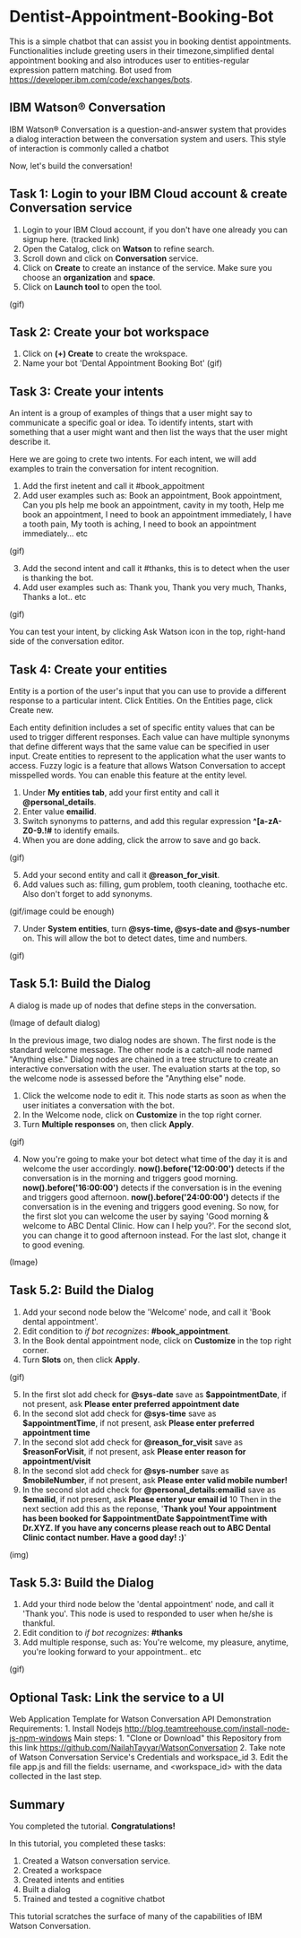 # Dentist-Appointment-Booking-Bot

This is a simple chatbot that can assist you in booking dentist appointments. Functionalities include greeting users in their timezone,simplified dental appointment booking and also introduces user to entities-regular expression pattern matching. Bot used from https://developer.ibm.com/code/exchanges/bots. 

## IBM Watson® Conversation
IBM Watson® Conversation is a question-and-answer system that provides a dialog interaction
between the conversation system and users. This style of interaction is commonly called a
chatbot

Now, let's build the conversation!

## Task 1: Login to your IBM Cloud account & create Conversation service

1. Login to your IBM Cloud account, if you don't have one already you can signup here. (tracked link)
2. Open the Catalog, click on **Watson** to refine search.
3. Scroll down and click on **Conversation** service.
4. Click on **Create** to create an instance of the service. Make sure you choose an **organization** and **space**.
5. Click on **Launch tool** to open the tool.

(gif)

## Task 2: Create your bot workspace
1. Click on **(+) Create** to create the wrokspace.
2. Name your bot 'Dental Appointment Booking Bot'
(gif)

## Task 3: Create your intents
An intent is a group of examples of things that a user might say to communicate a specific goal
or idea. To identify intents, start with something that a user might want and then list the ways
that the user might describe it.

Here we are going to crete two intents. For each intent, we will add examples to train the conversation for intent recognition.

1. Add the first inetent and call it #book_appoitment
2. Add user examples such as: Book an appointment, Book appointment, Can you pls help me book an appointment, cavity in my tooth, Help me book an appointment, I need to book an appointment immediately, I have a tooth pain, My tooth is aching, I need to book an appointment immediately... etc

(gif)

3. Add the second intent and call it #thanks, this is to detect when the user is thanking the bot.
4. Add user examples such as: Thank you, Thank you very much, Thanks, Thanks a lot.. etc

(gif)

You can test your intent, by clicking Ask Watson icon in the top, right-hand side of the conversation editor.

## Task 4: Create your entities
Entity is a portion of the user's input that you can use to provide a
different response to a particular intent. Click Entities. On the Entities page, click Create new.

Each entity definition includes a set of specific entity values that can be used to trigger different
responses. Each value can have multiple synonyms that define different ways that the same value
can be specified in user input. Create entities to represent to the application what the user wants to access. Fuzzy logic is a
feature that allows Watson Conversation to accept misspelled words. You can enable this feature
at the entity level.

1. Under **My entities tab**, add your first entity and call it **@personal_details**.
2. Enter value **emailid**.
3. Switch synonyms to patterns, and add this regular expression <b>^[a-zA-Z0-9.!#$%&’*+/=?^_`{|}~-]+@[a-zA-Z0-9-]+(?:\.[a-zA-Z0-9-]+)*$</b> to identify emails.
4. When you are done adding, click the arrow to save and go back.

(gif)

5. Add your second entity and call it **@reason_for_visit**.
6. Add values such as: filling, gum problem, tooth cleaning, toothache etc. Also don't forget to add synonyms.

(gif/image could be enough)

7. Under **System entities**, turn **@sys-time, @sys-date and @sys-number** on. This will allow the bot to detect dates, time and numbers.

(gif)

## Task 5.1: Build the Dialog
A dialog is made up of nodes that define steps in the conversation.

(Image of default dialog)

In the previous image, two dialog nodes are shown. The first node is the standard welcome
message. The other node is a catch-all node named "Anything else." Dialog nodes are chained in
a tree structure to create an interactive conversation with the user. The evaluation starts at the
top, so the welcome node is assessed before the "Anything else" node.

1. Click the welcome node to edit it. This node starts as soon as when the user initiates a conversation with the bot.
2. In the Welcome node, click on **Customize** in the top right corner.
3. Turn **Multiple responses** on, then click **Apply**.

(gif)

4. Now you're going to make your bot detect what time of the day it is and welcome the user accordingly.
**now().before('12:00:00')** detects if the conversation is in the morning and triggers good
morning. **now().before('16:00:00')** detects if the conversation is in the evening and triggers good
afternoon. **now().before('24:00:00')** detects if the conversation is in the evening and triggers good
evening. So now, for the first slot you can welcome the user by saying 'Good morning & welcome to ABC Dental Clinic. How can I help you?'. For the second slot, you can change it to good afternoon instead. For the last slot, change it to good evening.

(Image)

## Task 5.2: Build the Dialog

1. Add your second node below the 'Welcome' node, and call it 'Book dental appointment'.
2. Edit condition to *if bot recognizes*: **#book_appointment**.
3. In the Book dental appointment node, click on **Customize** in the top right corner.
4. Turn **Slots** on, then click **Apply**.

(gif)

5. In the first slot add check for **@sys-date** save as **$appointmentDate**, if not present, ask **Please enter preferred appointment date**
6. In the second slot add check for **@sys-time** save as **$appointmentTime**, if not present, ask **Please enter preferred appointment time**
7. In the second slot add check for **@reason_for_visit** save as **$reasonForVisit**, if not present, ask **Please enter reason for appointment/visit**
8. In the second slot add check for **@sys-number** save as **$mobileNumber**, if not present, ask **Please enter valid mobile number!**
9. In the second slot add check for **@personal_details:emailid** save as **$emailid**, if not present, ask **Please enter your email id**
10 Then in the next section add this as the reponse, '**Thank you! Your appointment has been booked for $appointmentDate $appointmentTime with Dr.XYZ. If you have any concerns please reach out to ABC Dental Clinic contact number. Have a good day! :)**'
 
(img)

## Task 5.3: Build the Dialog

1. Add your third node below the 'dental appointment' node, and call it 'Thank you'. This node is used to responded to user when he/she is thankful.
2. Edit condition to *if bot recognizes*: **#thanks**
3. Add multiple response, such as: You're welcome, my pleasure, anytime, you're looking forward to your appointment.. etc

(gif)

## Optional Task: Link the service to a UI

Web Application Template for Watson Conversation API
Demonstration
Requirements:
1.
Install Nodejs http://blog.teamtreehouse.com/install-node-js-npm-windows
Main steps:
1.
"Clone or Download" this Repository from this link
https://github.com/NailahTayyar/WatsonConversation
2.
Take note of Watson Conversation Service's Credentials and workspace_id
3.
Edit the file app.js and fill the fields: username, and <workspace_id> with the data
collected in the last step.

## Summary

You completed the tutorial. **Congratulations!**

In this tutorial, you completed these tasks:

1. Created a Watson conversation service.
2. Created a workspace
3. Created intents and entities
4. Built a dialog
5. Trained and tested a cognitive chatbot

This tutorial scratches the surface of many of the capabilities of IBM Watson Conversation.
